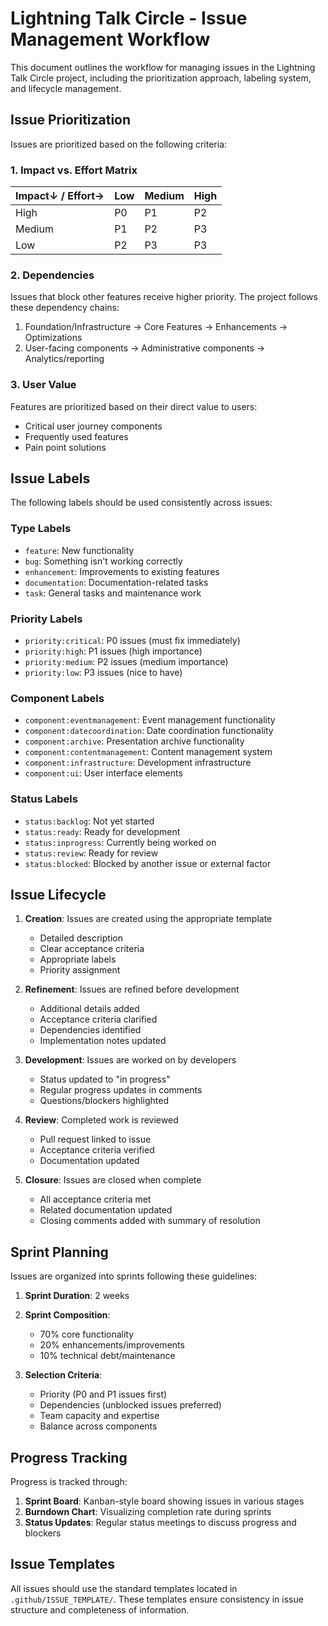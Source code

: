 # Lightning Talk Circle - Issue Management Workflow

This document outlines the workflow for managing issues in the Lightning Talk Circle project, including the prioritization approach, labeling system, and lifecycle management.

## Issue Prioritization

Issues are prioritized based on the following criteria:

### 1. Impact vs. Effort Matrix

| Impact↓ / Effort→ | Low | Medium | High |
|------------------|-----|--------|------|
| High             | P0  | P1     | P2   |
| Medium           | P1  | P2     | P3   |
| Low              | P2  | P3     | P3   |

### 2. Dependencies

Issues that block other features receive higher priority. The project follows these dependency chains:

1. Foundation/Infrastructure → Core Features → Enhancements → Optimizations
2. User-facing components → Administrative components → Analytics/reporting

### 3. User Value

Features are prioritized based on their direct value to users:
- Critical user journey components
- Frequently used features
- Pain point solutions

## Issue Labels

The following labels should be used consistently across issues:

### Type Labels
- `feature`: New functionality
- `bug`: Something isn't working correctly
- `enhancement`: Improvements to existing features
- `documentation`: Documentation-related tasks
- `task`: General tasks and maintenance work

### Priority Labels
- `priority:critical`: P0 issues (must fix immediately)
- `priority:high`: P1 issues (high importance)
- `priority:medium`: P2 issues (medium importance)
- `priority:low`: P3 issues (nice to have)

### Component Labels
- `component:eventmanagement`: Event management functionality
- `component:datecoordination`: Date coordination functionality
- `component:archive`: Presentation archive functionality
- `component:contentmanagement`: Content management system
- `component:infrastructure`: Development infrastructure
- `component:ui`: User interface elements

### Status Labels
- `status:backlog`: Not yet started
- `status:ready`: Ready for development
- `status:inprogress`: Currently being worked on
- `status:review`: Ready for review
- `status:blocked`: Blocked by another issue or external factor

## Issue Lifecycle

1. **Creation**: Issues are created using the appropriate template
   - Detailed description
   - Clear acceptance criteria
   - Appropriate labels
   - Priority assignment

2. **Refinement**: Issues are refined before development
   - Additional details added
   - Acceptance criteria clarified
   - Dependencies identified
   - Implementation notes updated

3. **Development**: Issues are worked on by developers
   - Status updated to "in progress"
   - Regular progress updates in comments
   - Questions/blockers highlighted

4. **Review**: Completed work is reviewed
   - Pull request linked to issue
   - Acceptance criteria verified
   - Documentation updated

5. **Closure**: Issues are closed when complete
   - All acceptance criteria met
   - Related documentation updated
   - Closing comments added with summary of resolution

## Sprint Planning

Issues are organized into sprints following these guidelines:

1. **Sprint Duration**: 2 weeks
2. **Sprint Composition**:
   - 70% core functionality
   - 20% enhancements/improvements
   - 10% technical debt/maintenance

3. **Selection Criteria**:
   - Priority (P0 and P1 issues first)
   - Dependencies (unblocked issues preferred)
   - Team capacity and expertise
   - Balance across components

## Progress Tracking

Progress is tracked through:

1. **Sprint Board**: Kanban-style board showing issues in various stages
2. **Burndown Chart**: Visualizing completion rate during sprints
3. **Status Updates**: Regular status meetings to discuss progress and blockers

## Issue Templates

All issues should use the standard templates located in `.github/ISSUE_TEMPLATE/`. These templates ensure consistency in issue structure and completeness of information.